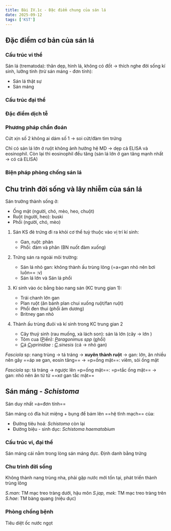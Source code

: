 ```yaml
---
title: Bài IV.1c - Đặc điểm chung của sán lá
date: 2025-09-12
tags: ['KST']
---
```


## Đặc điểm cơ bản của sán lá

### Cấu trúc vi thể

Sán lá (trematoda): thân dẹp, hình lá, không có đốt -> thích nghe đời sống kí sinh, lưỡng tính (trừ sán máng - đơn tính):

- Sán lá thật sự
- Sán máng

### Cấu trúc đại thể

### Đặc điểm dịch tễ

### Phương pháp chẩn đoán

Cứt xịn số 2 không ai dám số 1 -> soi cứt/đàm tìm trứng

Chỉ có sán lá lớn ở ruột không ảnh hưởng hệ MD -> dẹp cả ELISA và eosinophil. Còn lại thì eosinophil đều tăng (sán lá lớn ở gan tăng mạnh nhất -> có cả ELISA)

### Biện pháp phòng chống sán lá

## Chu trình đời sống và lây nhiễm của sán lá

Sán trưởng thành sống ở:

- Ống mật (người, chó, mèo, heo, chuột)
- Ruột (người, heo): buski
- Phổi (người, chó, mèo)

1. Sán KS đẻ trứng đi ra khỏi cơ thể tuỳ thuộc vào vị trí kí sinh:
    - Gan, ruột: phân
    - Phổi: đàm và phân (BN nuốt đàm xuống)

2. Trứng sán ra ngoài môi trường:

    - Sán lá nhỏ gan: không thành ấu trùng lông (=a=gan nhỏ nên bơi luôn== :v)
    - Sán lá lớn và Sán lá phổi

3. Kí sinh vào óc bằng bào nang sán (KC trung gian 1):

    - Trái chanh lớn gan
    - Plan ruột (ăn bánh plan chui xuống ruột/fan ruột)
    - Phổi đen thui (phổi âm dương)
    - Britney gan nhỏ

4. Thành ấu trùng đuôi và kí sinh trong KC trung gian 2

    - Cây thuỷ sinh (rau muống, xà lách son): sán lá lớn (cây -> lớn )
    - Tôm cua (<u>P</u>iển): *<u>P</u>aragonimus spp* (<u>p</u>hổi)
    - <u>C</u>á *<u>C</u>yprinidae* : *<u>C</u>.sinesis* (cá -> nhỏ gan)

*Fasciola* sp: nang trùng -> tá tráng -> **xuyên thành ruột** -> gan: lớn, ăn nhiều nên gây ==áp xe gan, eosin tăng== -> =p=ống mật==: viêm, sỏi ống mật

*Fasciola* sp: tá tráng -> ngược lên =p=ống mật==: =p=tắc ống mật== -> gan: nhỏ nên ăn từ từ ==xơ gan tắc mật==

## Sán máng - *Schistoma*

Sán duy nhất =a=đơn tính==

Sán máng có đĩa hút miệng + bụng để bám lên ==hệ tĩnh mạch== của:

- Đường tiêu hoá: *Schistoma* còn lại
- Đường biệu - sinh dục: *Schistoma haematobium*

### Cấu trúc vi, đại thể

Sán máng cái nằm trong lòng sán máng đực. Định danh bằng trứng

### Chu trình đời sống

Không thành nang trùng nha, phải gặp nước mới tồn tại, phát triển thành trùng lông

*S.man*: TM mạc treo tràng dưới, hậu môn
*S.jap, mek*: TM mạc treo tràng trên
*S.hae*: TM bàng quang (niệu dục)

### Phòng chống bệnh

Tiêu diệt ốc nước ngọt
